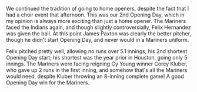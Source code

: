 We continued the tradition of going to home openers, despite the fact
that I had a choir event that afternoon. This was our 2nd Opening Day,
which in my opinion is always more exciting than just a home opener.
The Mariners faced the Indians again, and though slightly
controversially, Felix Hernandez was given the ball. At this point
James Paxton was clearly the better pitcher, though he didn't start
Opening Day, and never would in a Mariners uniform.

Felix pitched pretty well, allowing no runs over 5.1 innings, his 2nd
shortest Opening Day start; his shortest was the year prior in
Houston, going only 5 innings. The Mariners were facing reigning Cy
Young winner Corey Kluber, who gave up 2 runs in the first inning, and
somehow that's all the Mariners would need, despite Kluber throwing an
8-inning complete game! A good Opening Day win for the Mariners.
